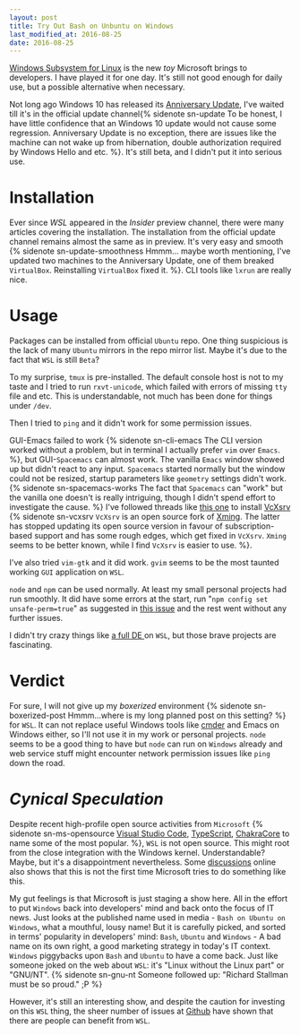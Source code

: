 ```yaml
---
layout: post
title: Try Out Bash on Unbuntu on Windows
last_modified_at: 2016-08-25
date: 2016-08-25
---
```


[Windows Subsystem for Linux](https://en.wikipedia.org/wiki/Windows_Subsystem_for_Linux)
is the new *toy* Microsoft brings to developers. I have played it for one day.
It's still not good enough for daily use, but a possible alternative when
necessary.

Not long ago Windows 10 has released its
[Anniversary Update](http://www.howtogeek.com/248177/whats-new-in-windows-10s-anniversary-update/),
I've waited till it's in the official update channel{% sidenote sn-update To be
honest, I have little confidence that an Windows 10 update would not cause some
regression. Anniversary Update is no exception, there are issues like the
machine can not wake up from hibernation, double authorization required by
Windows Hello and etc. %}. It's still beta, and I didn't put it into serious
use.

# Installation

Ever since *WSL* appeared in the *Insider* preview channel, there were many
articles covering the installation. The installation from the official update
channel remains almost the same as in preview. It's very easy and smooth {%
sidenote sn-update-smoothness Hmmm... maybe worth mentioning, I've updated two
machines to the Anniversary Update, one of them breaked `VirtualBox`.
Reinstalling `VirtualBox` fixed it. %}. CLI tools like `lxrun` are really nice.


# Usage

Packages can be installed from official `Ubuntu` repo. One thing suspicious is
the lack of many `Ubuntu` mirrors in the repo mirror list. Maybe it's due to the
fact that `WSL` is still `Beta`?

To my surprise, `tmux` is pre-installed. The default console host is not to my taste
and I tried to run `rxvt-unicode`, which failed with errors of missing `tty` file and
etc. This is understandable, not much has been done for things under `/dev`.

Then I tried to `ping` and it didn't work for some permission issues.

GUI-Emacs failed to work {% sidenote sn-cli-emacs The CLI version worked without
a problem, but in terminal I actually prefer `vim` over `Emacs`. %}, but
GUI-`Spacemacs` can almost work. The vanilla `Emacs` window showed up but didn't
react to any input. `Spacemacs` started normally but the window could not be
resized, startup parameters like `geometry` settings didn't work. {% sidenote
sn-spacemacs-works The fact that `Spacemacs` can "work" but the vanilla one
doesn't is really intriguing, though I didn't spend effort to investigate the
cause. %} I've followed threads like
[this one](https://www.reddit.com/r/Windows10/comments/4ea4w4/fyi_you_can_run_gui_linux_apps_from_bash/)
to install [VcXsrv](https://sourceforge.net/projects/vcxsrv/) {% sidenote
sn-vcxsrv `VcXsrv` is an open source fork of
[Xming](https://sourceforge.net/projects/xming/). The latter has stopped
updating its open source version in favour of subscription-based support and has
some rough edges, which get fixed in `VcXsrv`. `Xming` seems to be better known,
while I find `VcXsrv` is easier to use. %}.

I've also tried `vim-gtk` and it did work. `gvim` seems to be the most taunted
working `GUI` application on `WSL`.

`node` and `npm` can be used normally. At least my small personal projects had
run smoothly. It did have some errors at the start, run "`npm config set
unsafe-perm=true`" as suggested in
[this issue](https://github.com/Microsoft/BashOnWindows/issues/14) and the rest
went without any further issues.

I didn't try crazy things like
[ a full DE ](https://www.reddit.com/r/Windows10/comments/4kkamr/so_with_wsl_you_can_run_gui_apps_window_managers/)
on `WSL`, but those brave projects are fascinating.


# Verdict 

For sure, I will not give up my *boxerized* environment {% sidenote
sn-boxerized-post Hmmm...where is my long planned post on this setting? %} for
`WSL`. It can not replace useful Windows tools like [cmder](http://cmder.net/)
and Emacs on Windows either, so I'll not use it in my work or personal projects.
`node` seems to be a good thing to have but `node` can run on `Windows` already
and web service stuff might encounter network permission issues like `ping` down
the road.


# *Cynical Speculation*

Despite recent high-profile open source activities from `Microsoft` {% sidenote
sn-ms-opensource [Visual Studio Code](https://github.com/Microsoft/vscode/),
[TypeScript](https://github.com/Microsoft/TypeScript),
[ChakraCore](https://github.com/Microsoft/ChakraCore) to name some of the most
popular. %}, `WSL` is not open source. This might root from the close integration
with the Windows kernel. Understandable? Maybe, but it's a disappointment
nevertheless. Some [discussions](https://news.ycombinator.com/item?id=11445301)
online also shows that this is not the first time Microsoft tries to do
something like this.

My gut feelings is that Microsoft is just staging a show here. All in the effort to
put `Windows` back into developers' mind and back onto the focus of IT news.
Just looks at the published name used in media - `Bash on Ubuntu on Windows`,
what a mouthful, lousy name! But it is carefully picked, and sorted in terms'
popularity in developers' mind: `Bash`, `Ubuntu` and `Windows` - A bad name on
its own right, a good marketing strategy in today's IT context. `Windows`
piggybacks upon `Bash` and `Ubuntu` to have a come back. Just like someone joked
on the web about `WSL`: it's "Linux without the Linux part" or "GNU/NT". {%
sidenote sn-gnu-nt Someone followed up: "Richard Stallman must be so proud." ;P %}

However, it's still an interesting show, and despite the caution for investing
on this `WSL` thing, the sheer number of issues at
[Github](https://github.com/Microsoft/BashOnWindows/issues) have shown that
there are people can benefit from `WSL`.
